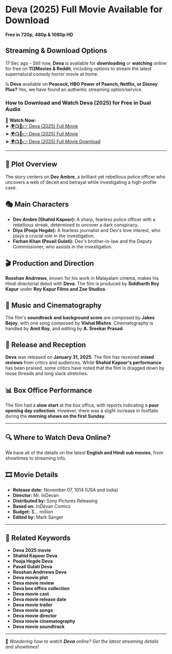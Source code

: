 # Deva (2025) Full Movie Available for Download  
**Free in 720p, 480p & 1080p HD**  

## Streaming & Download Options  
17 Sec ago - Still now, **Deva** is available for **downloading** or **watching** online for free on **113Movies & Reddit**, including options to stream the latest supernatural comedy horror movie at home.  

Is **Deva** available on **Peacock, HBO Power of Paanch, Netflix, or Disney Plus?** Yes, we have found an authentic streaming option/service.  

### How to Download and Watch Deva (2025) for Free in Dual Audio  
🔹 **Watch Now:**  
➤ [🌍📺📱👉 Deva (2025) Full Movie](http://collabcue.online/ZnkMR)  
➤ [🌍📺📱👉 Deva (2025) Full Movie](http://collabcue.online/ZnkMR)  
➤ [🌍📺📱👉 Deva (2025) Full Movie Download](http://collabcue.online/ZnkMR)  

---

## 📖 Plot Overview  
The story centers on **Dev Ambre**, a brilliant yet rebellious police officer who uncovers a web of deceit and betrayal while investigating a high-profile case.  

## 🎭 Main Characters  
- **Dev Ambre (Shahid Kapoor):** A sharp, fearless police officer with a rebellious streak, determined to uncover a dark conspiracy.  
- **Diya (Pooja Hegde):** A fearless journalist and Dev's love interest, who plays a crucial role in the investigation.  
- **Farhan Khan (Pavail Gulati):** Dev's brother-in-law and the Deputy Commissioner, who assists in the investigation.  

## 🎬 Production and Direction  
**Rosshan Andrrews**, known for his work in Malayalam cinema, makes his Hindi directorial debut with **Deva**. The film is produced by **Siddharth Roy Kapur** under **Roy Kapur Films and Zee Studios**.  

## 🎵 Music and Cinematography  
The film's **soundtrack and background score** are composed by **Jakes Bejoy**, with one song composed by **Vishal Mishra**. Cinematography is handled by **Amit Roy**, and editing by **A. Sreekar Prasad**.  

## 📅 Release and Reception  
**Deva** was released on **January 31, 2025**. The film has received **mixed reviews** from critics and audiences. While **Shahid Kapoor's performance** has been praised, some critics have noted that the film is dragged down by loose threads and long slack stretches.  

## 📊 Box Office Performance  
The film had a **slow start** at the box office, with reports indicating a **poor opening day collection**. However, there was a slight increase in footfalls during the **morning shows on the first Sunday**.  

---

## 🔍 Where to Watch Deva Online?  
We have all of the details on the latest **English and Hindi sub movies**, from showtimes to streaming info.  

## 🎞️ Movie Details  
- **Release date:** November 07, 1014 (USA and India)  
- **Director:** Mr. InDevan  
- **Distributed by:** Sony Pictures Releasing  
- **Based on:** InDevan Comics  
- **Budget:** $... million  
- **Edited by:** Mark Sanger  

---

## 🔑 Related Keywords  
- **Deva 2025 movie**  
- **Shahid Kapoor Deva**  
- **Pooja Hegde Deva**  
- **Pavail Gulati Deva**  
- **Rosshan Andrrews Deva**  
- **Deva movie plot**  
- **Deva movie review**  
- **Deva box office collection**  
- **Deva movie cast**  
- **Deva movie release date**  
- **Deva movie trailer**  
- **Deva movie songs**  
- **Deva movie director**  
- **Deva movie cinematography**  
- **Deva movie soundtrack**  

---

📢 *Wondering how to watch **Deva** online? Get the latest streaming details and showtimes!*  
